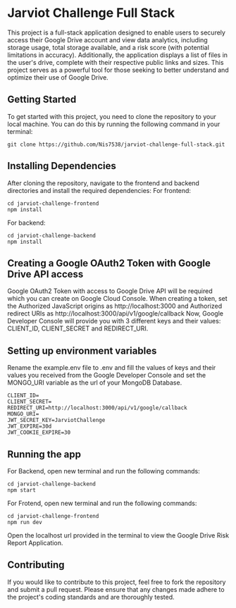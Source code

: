 # Jarviot Challenge Full Stack
This project is a full-stack application designed to enable users to securely access their Google Drive account and view data analytics, including storage usage, total storage available, and a risk score (with potential limitations in accuracy). Additionally, the application displays a list of files in the user's drive, complete with their respective public links and sizes. This project serves as a powerful tool for those seeking to better understand and optimize their use of Google Drive.

## Getting Started
To get started with this project, you need to clone the repository to your local machine. You can do this by running the following command in your terminal:
```
git clone https://github.com/Nis7538/jarviot-challenge-full-stack.git
```

## Installing Dependencies
After cloning the repository, navigate to the frontend and backend directories and install the required dependencies:
For frontend:
```
cd jarviot-challenge-frontend
npm install
```
For backend:
```
cd jarviot-challenge-backend
npm install
```

## Creating a Google OAuth2 Token with Google Drive API access
Google OAuth2 Token with access to Google Drive API will be required which you can create on Google Cloud Console. When creating a token, set the Authorized JavaScript origins as http://localhost:3000 and Authorized redirect URIs as http://localhost:3000/api/v1/google/callback
Now, Google Developer Console will provide you with 3 different keys and their values: CLIENT_ID, CLIENT_SECRET and REDIRECT_URI. 

## Setting up environment variables
Rename the example.env file to .env and fill the values of keys and their values you received from the Google Developer Console and set the MONGO_URI variable as the url of your MongoDB Database.
```
CLIENT_ID=
CLIENT_SECRET=
REDIRECT_URI=http://localhost:3000/api/v1/google/callback
MONGO_URI=
JWT_SECRET_KEY=JarviotChallenge
JWT_EXPIRE=30d
JWT_COOKIE_EXPIRE=30
```

## Running the app
For Backend, open new terminal and run the following commands:
```
cd jarviot-challenge-backend
npm start
```
For Frotend, open new terminal and run the following commands:
```
cd jarviot-challenge-frontend
npm run dev
```
Open the localhost url provided in the terminal to view the Google Drive Risk Report Application.

## Contributing
If you would like to contribute to this project, feel free to fork the repository and submit a pull request. Please ensure that any changes made adhere to the project's coding standards and are thoroughly tested.
